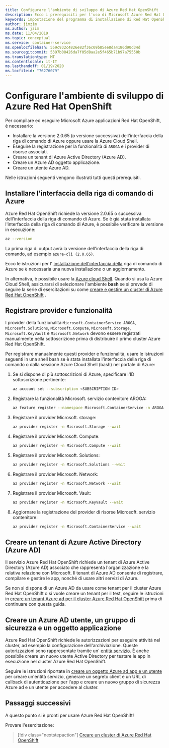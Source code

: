 ```yaml
---
title: Configurare l'ambiente di sviluppo di Azure Red Hat OpenShift
description: Ecco i prerequisiti per l'uso di Microsoft Azure Red Hat OpenShift.
keywords: impostazione del programma di installazione di Red Hat OpenShift
author: jimzim
ms.author: jzim
ms.date: 11/04/2019
ms.topic: conceptual
ms.service: container-service
ms.openlocfilehash: 559c932c4826e82f36c09b85ee8da4186d90d34d
ms.sourcegitcommit: 5397b08426da7f05d8aa2e5f465b71b97a75550b
ms.translationtype: MT
ms.contentlocale: it-IT
ms.lasthandoff: 01/19/2020
ms.locfileid: "76276079"
---
```

# <a name="set-up-your-azure-red-hat-openshift-dev-environment"></a>Configurare l'ambiente di sviluppo di Azure Red Hat OpenShift

Per compilare ed eseguire Microsoft Azure applicazioni Red Hat OpenShift, è necessario:

* Installare la versione 2.0.65 (o versione successiva) dell'interfaccia della riga di comando di Azure oppure usare la Azure Cloud Shell.
* Eseguire la registrazione per la funzionalità di `AROGA` e i provider di risorse associati.
* Creare un tenant di Azure Active Directory (Azure AD).
* Creare un Azure AD oggetto applicazione.
* Creare un utente Azure AD.

Nelle istruzioni seguenti vengono illustrati tutti questi prerequisiti.

## <a name="install-the-azure-cli"></a>Installare l'interfaccia della riga di comando di Azure

Azure Red Hat OpenShift richiede la versione 2.0.65 o successiva dell'interfaccia della riga di comando di Azure. Se è già stata installata l'interfaccia della riga di comando di Azure, è possibile verificare la versione in esecuzione:

```bash
az --version
```

La prima riga di output avrà la versione dell'interfaccia della riga di comando, ad esempio `azure-cli (2.0.65)`.

Ecco le istruzioni per l' [installazione dell'interfaccia della](https://docs.microsoft.com/cli/azure/install-azure-cli?view=azure-cli-latest) riga di comando di Azure se è necessaria una nuova installazione o un aggiornamento.

In alternativa, è possibile usare la [Azure cloud Shell](https://docs.microsoft.com/azure/cloud-shell/overview). Quando si usa la Azure Cloud Shell, assicurarsi di selezionare l'ambiente **bash** se si prevede di seguire la serie di esercitazioni su come [creare e gestire un cluster di Azure Red Hat OpenShift](tutorial-create-cluster.md) .

## <a name="register-providers-and-features"></a>Registrare provider e funzionalità

I provider della funzionalità `Microsoft.ContainerService AROGA`, `Microsoft.Solutions`, `Microsoft.Compute`, `Microsoft.Storage`, `Microsoft.KeyVault` e `Microsoft.Network` devono essere registrati manualmente nella sottoscrizione prima di distribuire il primo cluster Azure Red Hat OpenShift.

Per registrare manualmente questi provider e funzionalità, usare le istruzioni seguenti in una shell bash se è stata installata l'interfaccia della riga di comando o dalla sessione Azure Cloud Shell (bash) nel portale di Azure:

1. Se si dispone di più sottoscrizioni di Azure, specificare l'ID sottoscrizione pertinente:

    ```bash
    az account set --subscription <SUBSCRIPTION ID>
    ```

1. Registrare la funzionalità Microsoft. servizio contenitore AROGA:

    ```bash
    az feature register --namespace Microsoft.ContainerService -n AROGA
    ```

1. Registrare il provider Microsoft. storage:

    ```bash
    az provider register -n Microsoft.Storage --wait
    ```
    
1. Registrare il provider Microsoft. Compute:

    ```bash
    az provider register -n Microsoft.Compute --wait
    ```

1. Registrare il provider Microsoft. Solutions:

    ```bash
    az provider register -n Microsoft.Solutions --wait
    ```

1. Registrare il provider Microsoft. Network:

    ```bash
    az provider register -n Microsoft.Network --wait
    ```

1. Registrare il provider Microsoft. Vault:

    ```bash
    az provider register -n Microsoft.KeyVault --wait
    ```

1. Aggiornare la registrazione del provider di risorse Microsoft. servizio contenitore:

    ```bash
    az provider register -n Microsoft.ContainerService --wait
    ```

## <a name="create-an-azure-active-directory-azure-ad-tenant"></a>Creare un tenant di Azure Active Directory (Azure AD)

Il servizio Azure Red Hat OpenShift richiede un tenant di Azure Active Directory (Azure AD) associato che rappresenta l'organizzazione e la relativa relazione con Microsoft. Il tenant di Azure AD consente di registrare, compilare e gestire le app, nonché di usare altri servizi di Azure.

Se non si dispone di un Azure AD da usare come tenant per il cluster Azure Red Hat OpenShift o si vuole creare un tenant per il test, seguire le istruzioni in [creare un tenant Azure ad per il cluster Azure Red Hat OpenShift](howto-create-tenant.md) prima di continuare con questa guida.

## <a name="create-an-azure-ad-user-security-group-and-application-object"></a>Creare un Azure AD utente, un gruppo di sicurezza e un oggetto applicazione

Azure Red Hat OpenShift richiede le autorizzazioni per eseguire attività nel cluster, ad esempio la configurazione dell'archiviazione. Queste autorizzazioni sono rappresentate tramite un' [entità servizio](https://docs.microsoft.com/azure/active-directory/develop/app-objects-and-service-principals#service-principal-object). È anche possibile creare un nuovo utente Active Directory per testare le app in esecuzione nel cluster Azure Red Hat OpenShift.

Seguire le istruzioni riportate in [creare un oggetto Azure ad app e un utente](howto-aad-app-configuration.md) per creare un'entità servizio, generare un segreto client e un URL di callback di autenticazione per l'app e creare un nuovo gruppo di sicurezza Azure ad e un utente per accedere al cluster.

## <a name="next-steps"></a>Passaggi successivi

A questo punto si è pronti per usare Azure Red Hat OpenShift!

Provare l'esercitazione:
> [!div class="nextstepaction"]
> [Creare un cluster di Azure Red Hat OpenShift](tutorial-create-cluster.md)

[azure-cli-install]: https://docs.microsoft.com/cli/azure/install-azure-cli
